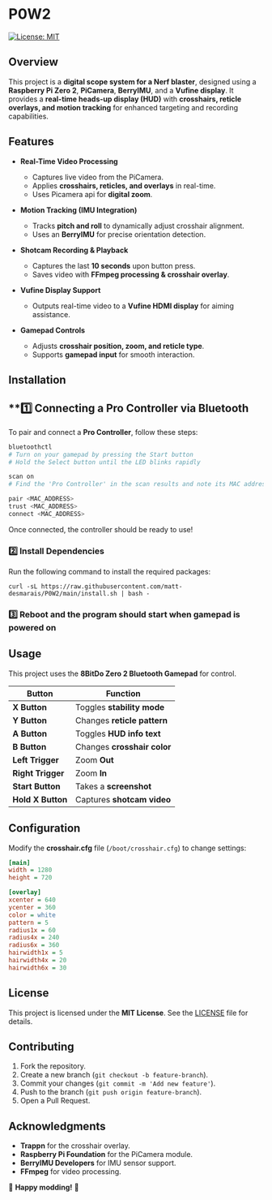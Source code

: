 # P0W2

[![License: MIT](https://img.shields.io/badge/License-MIT-blue.svg)](LICENSE)

## Overview
This project is a **digital scope system for a Nerf blaster**, designed using a **Raspberry Pi Zero 2**, **PiCamera**, **BerryIMU**, and a **Vufine display**. It provides a **real-time heads-up display (HUD)** with **crosshairs, reticle overlays, and motion tracking** for enhanced targeting and recording capabilities.

## Features
- **Real-Time Video Processing**  
  - Captures live video from the PiCamera.  
  - Applies **crosshairs, reticles, and overlays** in real-time.  
  - Uses Picamera api for **digital zoom**.  

- **Motion Tracking (IMU Integration)**  
  - Tracks **pitch and roll** to dynamically adjust crosshair alignment.  
  - Uses an **BerryIMU** for precise orientation detection.  

- **Shotcam Recording & Playback**  
  - Captures the last **10 seconds** upon button press.  
  - Saves video with **FFmpeg processing & crosshair overlay**.  

- **Vufine Display Support**  
  - Outputs real-time video to a **Vufine HDMI display** for aiming assistance.  

- **Gamepad Controls**  
  - Adjusts **crosshair position, zoom, and reticle type**.  
  - Supports **gamepad input** for smooth interaction.  

## Installation
## **1️⃣ Connecting a Pro Controller via Bluetooth

To pair and connect a **Pro Controller**, follow these steps:

```sh
bluetoothctl
# Turn on your gamepad by pressing the Start button
# Hold the Select button until the LED blinks rapidly

scan on
# Find the 'Pro Controller' in the scan results and note its MAC address

pair <MAC_ADDRESS>
trust <MAC_ADDRESS>
connect <MAC_ADDRESS>
```

Once connected, the controller should be ready to use!


### **2️⃣ Install Dependencies**
Run the following command to install the required packages:
```
curl -sL https://raw.githubusercontent.com/matt-desmarais/P0W2/main/install.sh | bash -
```

### **3️⃣ Reboot and the program should start when gamepad is powered on**

## Usage
This project uses the **8BitDo Zero 2 Bluetooth Gamepad** for control.

| **Button** | **Function** |
|------------|-------------|
| **X Button** | Toggles **stability mode** |
| **Y Button** | Changes **reticle pattern** |
| **A Button** | Toggles **HUD info text** |
| **B Button** | Changes **crosshair color** |
| **Left Trigger** | Zoom **Out** |
| **Right Trigger** | Zoom **In** |
| **Start Button** | Takes a **screenshot** |
| **Hold X Button** | Captures **shotcam video** |

## Configuration
Modify the **crosshair.cfg** file (`/boot/crosshair.cfg`) to change settings:
```ini
[main]
width = 1280
height = 720

[overlay]
xcenter = 640
ycenter = 360
color = white
pattern = 5
radius1x = 60
radius4x = 240
radius6x = 360
hairwidth1x = 5
hairwidth4x = 20
hairwidth6x = 30
```

## License
This project is licensed under the **MIT License**. See the [LICENSE](LICENSE) file for details.

## Contributing
1. Fork the repository.
2. Create a new branch (`git checkout -b feature-branch`).
3. Commit your changes (`git commit -m 'Add new feature'`).
4. Push to the branch (`git push origin feature-branch`).
5. Open a Pull Request.

## Acknowledgments
- **Trappn** for the crosshair overlay.
- **Raspberry Pi Foundation** for the PiCamera module.
- **BerryIMU Developers** for IMU sensor support.
- **FFmpeg** for video processing.

🚀 **Happy modding!** 🚀
